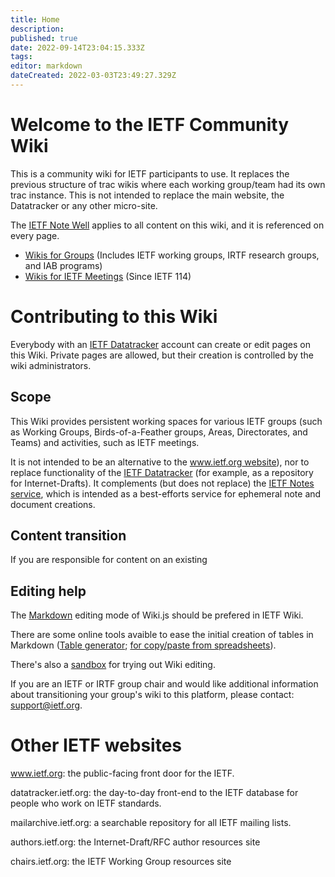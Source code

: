 ```yaml
---
title: Home
description: 
published: true
date: 2022-09-14T23:04:15.333Z
tags: 
editor: markdown
dateCreated: 2022-03-03T23:49:27.329Z
---
```


# Welcome to the IETF Community Wiki
This is a community wiki for IETF participants to use.  It replaces the previous structure of trac wikis where each working group/team had its own trac instance.  This is not intended to replace the main website, the Datatracker or any other micro-site.

The [IETF Note Well](https://www.ietf.org/about/note-well/) applies to all content on this wiki, and it is referenced on every page.

- [Wikis for Groups](group) (Includes IETF working groups, IRTF research groups, and IAB programs)
- [Wikis for IETF Meetings](meeting) (Since IETF 114)

# Contributing to this Wiki

Everybody with an [IETF Datatracker](https://datatracker.ietf.org/) account can create or edit pages on this Wiki. Private pages are allowed, but their creation is controlled by the wiki administrators. 

## Scope

This Wiki provides persistent working spaces for various IETF groups (such as Working Groups, Birds-of-a-Feather groups, Areas, Directorates, and Teams) and activities, such as IETF meetings.

It is not intended to be an alternative to the [www.ietf.org website](https://www.ietf.org)), nor to replace functionality of the [IETF Datatracker](https://datatracker.ietf.org/) (for example, as a repository for Internet-Drafts). It complements (but does not replace) the [IETF Notes service](https://notes.ietf.org), which is intended as a best-efforts service for ephemeral note and document creations.

## Content transition
If you are responsible for content on an existing 

## Editing help

The [Markdown](https://docs.requarks.io/en/editors/markdown) editing mode of Wiki.js should be prefered in IETF Wiki.

There are some online tools avaible to ease the initial creation of tables in Markdown ([Table generator](https://www.tablesgenerator.com/markdown_tables); [for copy/paste from spreadsheets](https://tabletomarkdown.com/convert-spreadsheet-to-markdown/)).

There's also a [sandbox](/sandbox) for trying out Wiki editing.

If you are an IETF or IRTF group chair and would like additional information about transitioning your group's wiki to this platform, please contact: support@ietf.org.

# Other IETF websites

www.ietf.org: the public-facing front door for the IETF.

datatracker.ietf.org: the day-to-day front-end to the IETF database for people who work on IETF standards.

mailarchive.ietf.org: a searchable repository for all IETF mailing lists.

authors.ietf.org: the Internet-Draft/RFC author resources site

chairs.ietf.org: the IETF Working Group resources site

